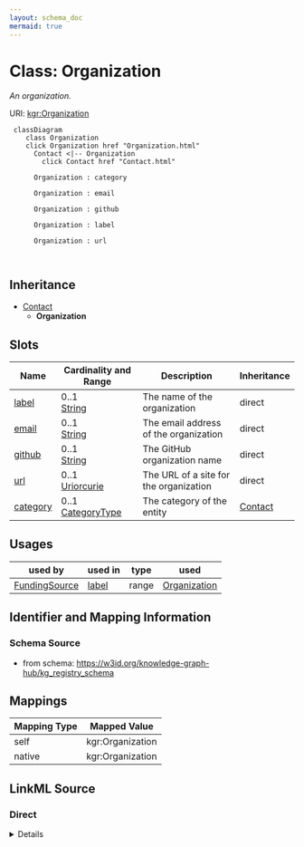 ```yaml
---
layout: schema_doc
mermaid: true
---
```




# Class: Organization


_An organization._





URI: [kgr:Organization](https://w3id.org/bridge2ai/data-sheets-schema/Organization)






```mermaid
 classDiagram
    class Organization
    click Organization href "Organization.html"
      Contact <|-- Organization
        click Contact href "Contact.html"
      
      Organization : category
        
      Organization : email
        
      Organization : github
        
      Organization : label
        
      Organization : url
        
      
```





## Inheritance
* [Contact](Contact.html)
    * **Organization**



## Slots

| Name | Cardinality and Range | Description | Inheritance |
| ---  | --- | --- | --- |
| [label](label.html) | 0..1 <br/> [String](String.html) | The name of the organization | direct |
| [email](email.html) | 0..1 <br/> [String](String.html) | The email address of the organization | direct |
| [github](github.html) | 0..1 <br/> [String](String.html) | The GitHub organization name | direct |
| [url](url.html) | 0..1 <br/> [Uriorcurie](Uriorcurie.html) | The URL of a site for the organization | direct |
| [category](category.html) | 0..1 <br/> [CategoryType](CategoryType.html) | The category of the entity | [Contact](Contact.html) |





## Usages

| used by | used in | type | used |
| ---  | --- | --- | --- |
| [FundingSource](FundingSource.html) | [label](label.html) | range | [Organization](Organization.html) |






## Identifier and Mapping Information







### Schema Source


* from schema: https://w3id.org/knowledge-graph-hub/kg_registry_schema




## Mappings

| Mapping Type | Mapped Value |
| ---  | ---  |
| self | kgr:Organization |
| native | kgr:Organization |







## LinkML Source

<!-- TODO: investigate https://stackoverflow.com/questions/37606292/how-to-create-tabbed-code-blocks-in-mkdocs-or-sphinx -->

### Direct

<details>
```yaml
name: Organization
description: An organization.
from_schema: https://w3id.org/knowledge-graph-hub/kg_registry_schema
is_a: Contact
attributes:
  label:
    name: label
    description: The name of the organization.
    from_schema: https://w3id.org/knowledge-graph-hub/kg_registry_schema
    domain_of:
    - Individual
    - Organization
    - FundingSource
    - License
    - Usage
    range: string
  email:
    name: email
    description: The email address of the organization.
    from_schema: https://w3id.org/knowledge-graph-hub/kg_registry_schema
    domain_of:
    - Individual
    - Organization
    range: string
  github:
    name: github
    description: The GitHub organization name. Do not include a prefix.
    from_schema: https://w3id.org/knowledge-graph-hub/kg_registry_schema
    domain_of:
    - Individual
    - Organization
    range: string
  url:
    name: url
    description: The URL of a site for the organization.
    from_schema: https://w3id.org/knowledge-graph-hub/kg_registry_schema
    domain_of:
    - Product
    - Organization
    - Usage
    range: uriorcurie

```
</details>

### Induced

<details>
```yaml
name: Organization
description: An organization.
from_schema: https://w3id.org/knowledge-graph-hub/kg_registry_schema
is_a: Contact
attributes:
  label:
    name: label
    description: The name of the organization.
    from_schema: https://w3id.org/knowledge-graph-hub/kg_registry_schema
    alias: label
    owner: Organization
    domain_of:
    - Individual
    - Organization
    - FundingSource
    - License
    - Usage
    range: string
  email:
    name: email
    description: The email address of the organization.
    from_schema: https://w3id.org/knowledge-graph-hub/kg_registry_schema
    alias: email
    owner: Organization
    domain_of:
    - Individual
    - Organization
    range: string
  github:
    name: github
    description: The GitHub organization name. Do not include a prefix.
    from_schema: https://w3id.org/knowledge-graph-hub/kg_registry_schema
    alias: github
    owner: Organization
    domain_of:
    - Individual
    - Organization
    range: string
  url:
    name: url
    description: The URL of a site for the organization.
    from_schema: https://w3id.org/knowledge-graph-hub/kg_registry_schema
    alias: url
    owner: Organization
    domain_of:
    - Product
    - Organization
    - Usage
    range: uriorcurie
  category:
    name: category
    description: The category of the entity. This should be identical to its class
      name.
    from_schema: https://w3id.org/knowledge-graph-hub/kg_registry_schema
    rank: 1000
    is_a: type
    domain: NamedThing
    alias: category
    owner: Organization
    domain_of:
    - NamedThing
    - Contact
    range: category_type

```
</details>

